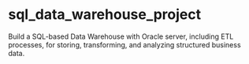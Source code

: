 # sql_data_warehouse_project
Build a SQL-based Data Warehouse with Oracle server, including ETL processes, for storing, transforming, and analyzing structured business data.
